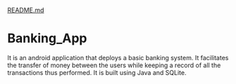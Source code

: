 [README.md](https://github.com/Harishprabu/Bank_system_app/files/6465524/README.md)
# Banking_App
It is an android application that deploys a basic banking system. It facilitates the transfer of money between the users while keeping a record of all the transactions thus performed. 
It is built using Java and SQLite.



